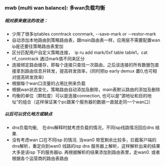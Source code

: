 ### mwb  (multi wan balance): 多wan负载均衡

##### 相对原来做法的改进：

+ 少用了很多iptables conntrack connmark, --save-mark or --restor-mark
+ 自动添加本地路由到策略路由表，跟main路由表一样，应用层不需要配置wan ip是还要往策略路由表里加
+ 区分匹配用户自定义策略连接，　ip ru add mark/0xf table table1，cat nf_conntrack 通过mark值不同来区分
+ 连接绑定路由缓存，即每个连接只查找一次路由，之后该连接的所有数据包直接拿到路由信息并转发，提高转发效率，(同时把ip early demux 置0,也可相对提高转发效率) 
+ 根据每个wan口流量的占用比例来负载
+ 根据wan状态变化，策略路由自动添加及删除，main表默认路由的添加及删除
+ 均衡的单位（颗粒度）可以是连接connection, 也可以是“源地址和目的地址”的组合（这样保证某个pc跟某个服务器的数据一直就走同一个wan口）



##### 以后可以优化地方或缺点

+  dns负载均衡,　在dns解释时就考虑负载的情况，不同isp线路情况回应dns 结果. 
+ 没有考虑wan 口在不同isp 的情况. 当wan0 带宽剩余比较多，拦截客户端的dns解析，重定向到wan0 线路的isp dns 服务器上解析，这样解析出来的结果大多是该isp 下的服务器ip. 再根据解析的结果添加到路由表里，走wan0. 或者根据各个运营商的路由表路由
